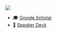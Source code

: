 ![](http://jun-harashima.net/img/harashima.jpg)

- 🎓 [Google Scholar](https://scholar.google.co.jp/citations?user=AT6aBxwAAAAJ&hl=ja&oi=ao)
- 🎤 [Speaker Deck](https://speakerdeck.com/junharashima)
